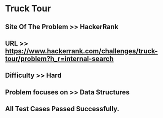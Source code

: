 # Truck Tour


## Site Of The Problem >> HackerRank

## URL >> https://www.hackerrank.com/challenges/truck-tour/problem?h_r=internal-search

## Difficulty >> Hard

## Problem focuses on >> Data Structures

## All Test Cases Passed Successfully. 
